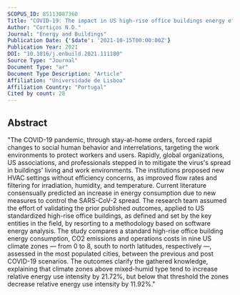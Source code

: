 ```yaml
---
SCOPUS_ID: 85113087360
Title: "COVID-19: The impact in US high-rise office buildings energy efficiency"
Author: "Cortiços N.D."
Journal: "Energy and Buildings"
Publication Date: {'$date': '2021-10-15T00:00:00Z'}
Publication Year: 2021
DOI: "10.1016/j.enbuild.2021.111180"
Source Type: "Journal"
Document Type: "ar"
Document Type Description: "Article"
Affiliation: "Universidade de Lisboa"
Affiliation Country: "Portugal"
Cited by count: 28
---
```


## Abstract
"The COVID-19 pandemic, through stay-at-home orders, forced rapid changes to social human behavior and interrelations, targeting the work environments to protect workers and users. Rapidly, global organizations, US associations, and professionals stepped in to mitigate the virus's spread in buildings' living and work environments. The institutions proposed new HVAC settings without efficiency concerns, as improved flow rates and filtering for irradiation, humidity, and temperature. Current literature consensually predicted an increase in energy consumption due to new measures to control the SARS-CoV-2 spread. The research team assumed the effort of validating the prior published outcomes, applied to US standardized high-rise office buildings, as defined and set by the key entities in the field, by resorting to a methodology based on software energy analysis. The study compares a standard high-rise office building energy consumption, CO2 emissions and operations costs in nine US climate zones — from 0 to 8, south to north latitudes, respectively —, assessed in the most populated cities, between the previous and post COVID-19 scenarios. The outcomes clarify the gathered knowledge, explaining that climate zones above mixed-humid type tend to increase relative energy use intensity by 21.72%, but below that threshold the zones decrease relative energy use intensity by 11.92%."
